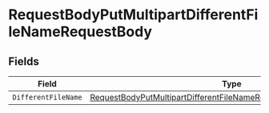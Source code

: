 # RequestBodyPutMultipartDifferentFileNameRequestBody


## Fields

| Field                                                                                                                                                                   | Type                                                                                                                                                                    | Required                                                                                                                                                                | Description                                                                                                                                                             |
| ----------------------------------------------------------------------------------------------------------------------------------------------------------------------- | ----------------------------------------------------------------------------------------------------------------------------------------------------------------------- | ----------------------------------------------------------------------------------------------------------------------------------------------------------------------- | ----------------------------------------------------------------------------------------------------------------------------------------------------------------------- |
| `DifferentFileName`                                                                                                                                                     | [RequestBodyPutMultipartDifferentFileNameRequestBodyDifferentFileName](../../models/operations/RequestBodyPutMultipartDifferentFileNameRequestBodyDifferentFileName.md) | :heavy_minus_sign:                                                                                                                                                      | N/A                                                                                                                                                                     |